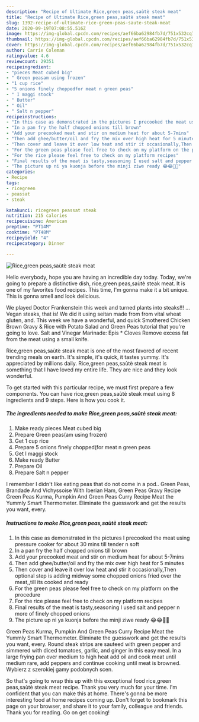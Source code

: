 ```yaml
---
description: "Recipe of Ultimate Rice,green peas,saùtè steak meat"
title: "Recipe of Ultimate Rice,green peas,saùtè steak meat"
slug: 1392-recipe-of-ultimate-rice-green-peas-saute-steak-meat
date: 2020-09-19T07:08:55.516Z
image: https://img-global.cpcdn.com/recipes/aef66ba62984fb7d/751x532cq70/ricegreen-peassaute-steak-meat-recipe-main-photo.jpg
thumbnail: https://img-global.cpcdn.com/recipes/aef66ba62984fb7d/751x532cq70/ricegreen-peassaute-steak-meat-recipe-main-photo.jpg
cover: https://img-global.cpcdn.com/recipes/aef66ba62984fb7d/751x532cq70/ricegreen-peassaute-steak-meat-recipe-main-photo.jpg
author: Carrie Coleman
ratingvalue: 4.6
reviewcount: 29351
recipeingredient:
- "pieces Meat cubed big"
- " Green peasam using frozen"
- "1 cup rice"
- "5 onions finely choppedfor meat n green peas"
- " I maggi stock"
- " Butter"
- " Oil"
- " Salt n pepper"
recipeinstructions:
- "In this case as demonstrated in the pictures I precooked the meat using pressure cooker for about 30 mins till tender n soft"
- "In a pan fry the half chopped onions till brown"
- "Add your precooked meat and stir on medium heat for about 5-7mins"
- "Then add ghee/butter/oil and fry the mix over high heat for 5 minutes"
- "Then cover and leave it over low heat and stir it occasionally,Then optional step is adding midway some chopped onions fried over the meat,,till its cooked and ready"
- "For the green peas please feel free to check on my platform on the procedure"
- "For the rice please feel free to check on my platform recipes"
- "Final results of the meat is tasty,seasoning I used salt and pepper n more of finely chopped onions"
- "The picture up ni ya kuonja before the minji ziwe ready 😂😂🙈🙈"
categories:
- Recipe
tags:
- ricegreen
- peassat
- steak

katakunci: ricegreen peassat steak 
nutrition: 215 calories
recipecuisine: American
preptime: "PT14M"
cooktime: "PT48M"
recipeyield: "4"
recipecategory: Dinner

---
```



![Rice,green peas,saùtè steak meat](https://img-global.cpcdn.com/recipes/aef66ba62984fb7d/751x532cq70/ricegreen-peassaute-steak-meat-recipe-main-photo.jpg)

Hello everybody, hope you are having an incredible day today. Today, we're going to prepare a distinctive dish, rice,green peas,saùtè steak meat. It is one of my favorites food recipes. This time, I'm gonna make it a bit unique. This is gonna smell and look delicious.

We played Doctor Frankenstein this week and turned plants into steaks!!! …Vegan steaks, that is! We did it using seitan made from from vital wheat gluten, and. This week we have a wonderful, and quick Smothered Chicken Brown Gravy &amp; Rice with Potato Salad and Green Peas tutorial that you&#39;re going to love. Salt and Vinegar Marinade: Epis * Cloves Remove excess fat from the meat using a small knife.

Rice,green peas,saùtè steak meat is one of the most favored of recent trending meals on earth. It's simple, it's quick, it tastes yummy. It's appreciated by millions daily. Rice,green peas,saùtè steak meat is something that I have loved my entire life. They are nice and they look wonderful.


To get started with this particular recipe, we must first prepare a few components. You can have rice,green peas,saùtè steak meat using 8 ingredients and 9 steps. Here is how you cook it.

<!--inarticleads1-->

##### The ingredients needed to make Rice,green peas,saùtè steak meat:

1. Make ready pieces Meat cubed big
1. Prepare  Green peas(am using frozen)
1. Get 1 cup rice
1. Prepare 5 onions finely chopped(for meat n green peas
1. Get  I maggi stock
1. Make ready  Butter
1. Prepare  Oil
1. Prepare  Salt n pepper


I remember I didn&#39;t like eating peas that do not come in a pod.. Green Peas, Brandade And Vichyssoise With Iberian Ham, Green Peas Gravy Recipe Green Peas Kurma, Pumpkin And Green Peas Curry Recipe Meat the Yummly Smart Thermometer. Eliminate the guesswork and get the results you want, every. 

<!--inarticleads2-->

##### Instructions to make Rice,green peas,saùtè steak meat:

1. In this case as demonstrated in the pictures I precooked the meat using pressure cooker for about 30 mins till tender n soft
1. In a pan fry the half chopped onions till brown
1. Add your precooked meat and stir on medium heat for about 5-7mins
1. Then add ghee/butter/oil and fry the mix over high heat for 5 minutes
1. Then cover and leave it over low heat and stir it occasionally,Then optional step is adding midway some chopped onions fried over the meat,,till its cooked and ready
1. For the green peas please feel free to check on my platform on the procedure
1. For the rice please feel free to check on my platform recipes
1. Final results of the meat is tasty,seasoning I used salt and pepper n more of finely chopped onions
1. The picture up ni ya kuonja before the minji ziwe ready 😂😂🙈🙈


Green Peas Kurma, Pumpkin And Green Peas Curry Recipe Meat the Yummly Smart Thermometer. Eliminate the guesswork and get the results you want, every. Round steak strips are sauteed with green pepper and simmered with diced tomatoes, garlic, and ginger in this easy meal. In a large frying pan over medium to high heat add oil and cook meat until medium rare, add peppers and continue cooking until meat is browned. Wybierz z szerokiej gamy podobnych scen. 

So that's going to wrap this up with this exceptional food rice,green peas,saùtè steak meat recipe. Thank you very much for your time. I'm confident that you can make this at home. There's gonna be more interesting food at home recipes coming up. Don't forget to bookmark this page on your browser, and share it to your family, colleague and friends. Thank you for reading. Go on get cooking!

